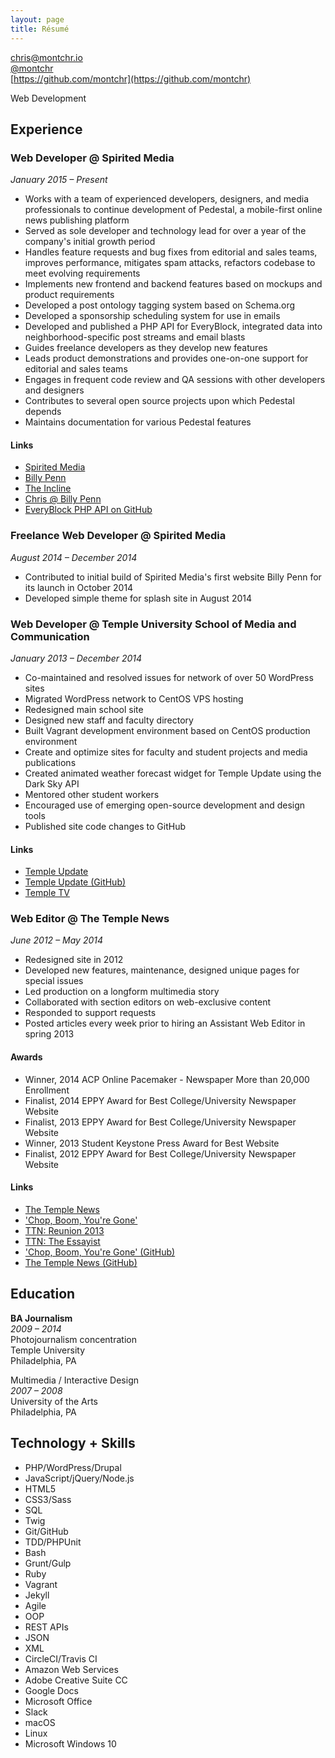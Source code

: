 ```yaml
---
layout: page
title: Résumé
---
```


[chris@montchr.io](mailto:chris@montchr.io)  
[@montchr](https://twitter.com/montchr)  
[https://github.com/montchr](https://github.com/montchr)

Web Development

## Experience

### Web Developer @ Spirited Media

*January 2015 – Present*

- Works with a team of experienced developers, designers, and media professionals to continue development of Pedestal, a mobile-first online news publishing platform
- Served as sole developer and technology lead for over a year of the company's initial growth period
- Handles feature requests and bug fixes from editorial and sales teams, improves performance, mitigates spam attacks, refactors codebase to meet evolving requirements
- Implements new frontend and backend features based on mockups and product requirements
- Developed a post ontology tagging system based on Schema.org
- Developed a sponsorship scheduling system for use in emails
- Developed and published a PHP API for EveryBlock, integrated data into neighborhood-specific post streams and email blasts
- Guides freelance developers as they develop new features
- Leads product demonstrations and provides one-on-one support for editorial and sales teams
- Engages in frequent code review and QA sessions with other developers and designers
- Contributes to several open source projects upon which Pedestal depends
- Maintains documentation for various Pedestal features

#### Links

- [Spirited Media](https://spiritedmedia.com/)
- [Billy Penn](https://billypenn.com/)
- [The Incline](https://theincline.com/)
- [Chris @ Billy Penn](https://billypenn.com/about/chris-montgomery/)
- [EveryBlock PHP API on GitHub](https://github.com/spiritedmedia/everyblock-php-api)

### Freelance Web Developer @ Spirited Media

*August 2014 – December 2014*

- Contributed to initial build of Spirited Media's first website Billy Penn for its launch in October 2014
- Developed simple theme for splash site in August 2014

### Web Developer @ Temple University School of Media and Communication

*January 2013 – December 2014*

- Co-maintained and resolved issues for network of over 50 WordPress sites
- Migrated WordPress network to CentOS VPS hosting
- Redesigned main school site
- Designed new staff and faculty directory
- Built Vagrant development environment based on CentOS production environment
- Create and optimize sites for faculty and student projects and media publications
- Created animated weather forecast widget for Temple Update using the Dark Sky API
- Mentored other student workers
- Encouraged use of emerging open-source development and design tools
- Published site code changes to GitHub

#### Links

- [Temple Update](http://templeupdate.com/)
- [Temple Update (GitHub)](https://github.com/templesmc/tuupdate/)
- [Temple TV](http://templetv.net/)

### Web Editor @ The Temple News

*June 2012 – May 2014*

- Redesigned site in 2012
- Developed new features, maintenance, designed unique pages for special issues
- Led production on a longform multimedia story
- Collaborated with section editors on web-exclusive content
- Responded to support requests
- Posted articles every week prior to hiring an Assistant Web Editor in spring 2013

#### Awards

- Winner, 2014 ACP Online Pacemaker - Newspaper More than 20,000 Enrollment
- Finalist, 2014 EPPY Award for Best College/University Newspaper Website  
- Finalist, 2013 EPPY Award for Best College/University Newspaper Website  
- Winner, 2013 Student Keystone Press Award for Best Website
- Finalist, 2012 EPPY Award for Best College/University Newspaper Website

#### Links

- [The Temple News](http://temple-news.com/)
- ['Chop, Boom, You're Gone'](http://chopboom.com/)
- [TTN: Reunion 2013](http://temple-news.com/reunion-2013/)
- [TTN: The Essayist](http://temple-news.com/essays/)
- ['Chop, Boom, You're Gone' (GitHub)](https://github.com/TheTempleNews/chopboom)
- [The Temple News (GitHub)](https://github.com/montchr/zombie/)

## Education

**BA Journalism**  
*2009 – 2014*  
Photojournalism concentration  
Temple University  
Philadelphia, PA  

Multimedia / Interactive Design  
*2007 – 2008*  
University of the Arts  
Philadelphia, PA  


## Technology + Skills

- PHP/WordPress/Drupal
- JavaScript/jQuery/Node.js
- HTML5
- CSS3/Sass
- SQL
- Twig
- Git/GitHub
- TDD/PHPUnit
- Bash
- Grunt/Gulp
- Ruby
- Vagrant
- Jekyll
- Agile
- OOP
- REST APIs
- JSON
- XML
- CircleCI/Travis CI
- Amazon Web Services
- Adobe Creative Suite CC
- Google Docs
- Microsoft Office
- Slack
- macOS
- Linux
- Microsoft Windows 10
